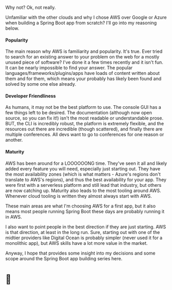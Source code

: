 Why not? Ok, not really.

Unfamiliar with the other clouds and why I chose AWS over Google or Azure when building a Spring Boot app from scratch? I'll go into my reasoning below.

#### Popularity
The main reason why AWS is familiarity and popularity. It's true. Ever tried to search for an existing answer to your problem on the web for a mostly unused piece of software? I've done it a few times recently and it isn't fun. It can be nearly impossible to find your answer. The popular languages/frameworks/plugins/apps have loads of content written about them and for them, which means your probably has likely been found and solved by some one else already.

#### Developer Friendliness
As humans, it may not be the best platform to use. The console GUI has a few things left to be desired. The documentation (although now open source, so you can fix it!) isn't the most readable or understandable prose. BUT, the CLI is incredibly robust, the platform is extremely flexible, and the resources out there are incredible (though scattered), and finally there are multiple conferences. All devs want to go to conferences for one reason or another.

#### Maturity
AWS has been around for a LOOOOOONG time. They've seen it all and likely added every feature you will need, especially just starting out. They have the most availability zones (which is what matters - Azure's regions don't translate to AWS's regions), and thus the best availability for your app. They were first with a serverless platform and still lead that industry, but others are now catching up. Maturity also leads to the most tooling around AWS. Whenever cloud tooling is written they almost always start with AWS.

These main areas are what I'm choosing AWS for a first app, but it also means most people running Spring Boot these days are probably running it in AWS.

I also want to point people in the best direction if they are just starting. AWS is that direction, at least in the long run. Sure, starting out with one of the midtier providers like Digital Ocean is probably simpler (never used it for a monolithic app), but AWS skills have a lot more value in the market.

Anyway, I hope that provides some insight into my decisions and some scope around the Spring Boot app building series here.

# 🐾